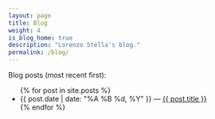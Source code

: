 ```yaml
---
layout: page
title: Blog
weight: 4
is_blog_home: true
description: "Lorenzo Stella's blog."
permalink: /blog/
---
```


Blog posts (most recent first):

<ul>
  {% for post in site.posts %}
    <li>
      {{ post.date | date: "%A %B %d, %Y" }} &mdash; <a href="{{ post.url }}">{{ post.title }}</a>
    </li>
  {% endfor %}
</ul>
